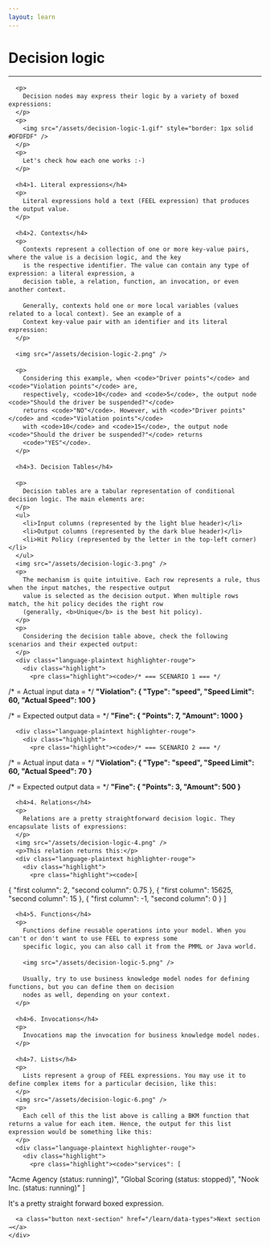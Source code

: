 ```yaml
---
layout: learn
---
```


<div id="section-decision-logic" class="learn-section">
  <div class="learn-home-content">
    <div class="page">
      <h1>Decision logic</h1>
      <hr />

      <p>
        Decision nodes may express their logic by a variety of boxed expressions:
      </p>
      <p>
        <img src="/assets/decision-logic-1.gif" style="border: 1px solid #DFDFDF" />
      </p>
      <p>
        Let's check how each one works :-)
      </p>

      <h4>1. Literal expressions</h4>
      <p>
        Literal expressions hold a text (FEEL expression) that produces the output value.
      </p>

      <h4>2. Contexts</h4>
      <p>
        Contexts represent a collection of one or more key-value pairs, where the value is a decision logic, and the key
        is the respective identifier. The value can contain any type of expression: a literal expression, a
        decision table, a relation, function, an invocation, or even another context.

        Generally, contexts hold one or more local variables (values related to a local context). See an example of a
        Context key-value pair with an identifier and its literal expression:
      </p>

      <img src="/assets/decision-logic-2.png" />

      <p>
        Considering this example, when <code>"Driver points"</code> and <code>"Violation points"</code> are,
        respectively, <code>10</code> and <code>5</code>, the output node <code>"Should the driver be suspended?"</code>
        returns <code>"NO"</code>. However, with <code>"Driver points"</code> and <code>"Violation points"</code>
        with <code>10</code> and <code>15</code>, the output node <code>"Should the driver be suspended?"</code> returns
        <code>"YES"</code>.
      </p>

      <h4>3. Decision Tables</h4>

      <p>
        Decision tables are a tabular representation of conditional decision logic. The main elements are:
      </p>
      <ul>
        <li>Input columns (represented by the light blue header)</li>
        <li>Output columns (represented by the dark blue header)</li>
        <li>Hit Policy (represented by the letter in the top-left corner)</li>
      </ul>
      <img src="/assets/decision-logic-3.png" />
      <p>
        The mechanism is quite intuitive. Each row represents a rule, thus when the input matches, the respective output
        value is selected as the decision output. When multiple rows match, the hit policy decides the right row
        (generally, <b>Unique</b> is the best hit policy).
      </p>
      <p>
        Considering the decision table above, check the following scenarios and their expected output:
      </p>
      <div class="language-plaintext highlighter-rouge">
        <div class="highlight">
          <pre class="highlight"><code>/* === SCENARIO 1 === */

/* = Actual input data = */
<b>"Violation": {
  "Type": "speed",
  "Speed Limit": 60,
  "Actual Speed": 100
}</b>

/* = Expected output data = */
<b>"Fine": {
  "Points": 7,
  "Amount": 1000
}</b></code></pre>
        </div>
      </div>

      <div class="language-plaintext highlighter-rouge">
        <div class="highlight">
          <pre class="highlight"><code>/* === SCENARIO 2 === */

/* = Actual input data = */
<b>"Violation": {
  "Type": "speed",
  "Speed Limit": 60,
  "Actual Speed": 70
}</b>

/* = Expected output data = */
<b>"Fine": {
  "Points": 3,
  "Amount": 500
}</b></code></pre>
        </div>
      </div>

      <h4>4. Relations</h4>
      <p>
        Relations are a pretty straightforward decision logic. They encapsulate lists of expressions:
      </p>
      <img src="/assets/decision-logic-4.png" />
      <p>This relation returns this:</p>
      <div class="language-plaintext highlighter-rouge">
        <div class="highlight">
          <pre class="highlight"><code>[
  {
    "first column": 2,
    "second column": 0.75
  },
  {
    "first column": 15625,
    "second column": 15
  },
  {
    "first column": -1,
    "second column": 0
  }
]</code></pre>
        </div>
      </div>

      <h4>5. Functions</h4>
      <p>
        Functions define reusable operations into your model. When you can't or don't want to use FEEL to express some
        specific logic, you can also call it from the PMML or Java world.

        <img src="/assets/decision-logic-5.png" />

        Usually, try to use business knowledge model nodes for defining functions, but you can define them on decision
        nodes as well, depending on your context.
      </p>

      <h4>6. Invocations</h4>
      <p>
        Invocations map the invocation for business knowledge model nodes.
      </p>

      <h4>7. Lists</h4>
      <p>
        Lists represent a group of FEEL expressions. You may use it to define complex items for a particular decision, like this:
      </p>
      <img src="/assets/decision-logic-6.png" />
      <p>
        Each cell of this the list above is calling a BKM function that returns a value for each item. Hence, the output for this list expression would be something like this:
      </p>
      <div class="language-plaintext highlighter-rouge">
        <div class="highlight">
          <pre class="highlight"><code>"services": [
  "Acme Agency (status: running)",
  "Global Scoring (status: stopped)",
  "Nook Inc. (status: running)"
]
</code></pre>
        </div>
      </div>
      <p>It's a pretty straight forward boxed expression.</p>

      <a class="button next-section" href="/learn/data-types">Next section →</a>
    </div>
  </div>
</div>
